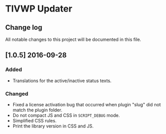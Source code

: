 # TIVWP Updater
## Change log

All notable changes to this project will be documented in this file.

## [1.0.5] 2016-09-28
### Added
- Translations for the active/inactive status texts.

### Changed
- Fixed a license activation bug that occurred when plugin "slug" did not match the plugin folder.
- Do not compact JS and CSS in `SCRIPT_DEBUG` mode.
- Simplified CSS rules.
- Print the library version in CSS and JS.
